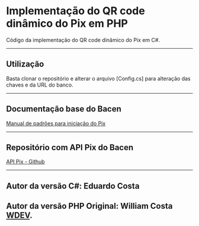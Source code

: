 # Implementação do QR code dinâmico do Pix em PHP

Código da implementação do QR code dinâmico do Pix em C#.

___________________

## Utilização

Basta clonar o repositório e alterar o arquivo [Config.cs] para alteração das chaves e da URL do banco.

___________________

## Documentação base do Bacen

[Manual de padrões para iniciação do Pix](https://www.bcb.gov.br/content/estabilidadefinanceira/pix/Regulamento_Pix/II-ManualdePadroesparaIniciacaodoPix-versao2-1.pdf)
___________________

## Repositório com API Pix do Bacen

[API Pix - Github](https://github.com/bacen/pix-api)
___________________

## Autor da versão C#: Eduardo Costa
## Autor da versão PHP Original: William Costa [WDEV](https://youtube.com/wdevoficial).
